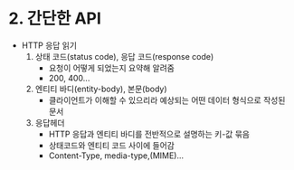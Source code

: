 # 2. 간단한 API
 - HTTP 응답 읽기
 	 1. 상태 코드(status code), 응답 코드(response code)
 	 	 - 요청이 어떻게 되었는지 요약해 알려줌
 	 	 - 200, 400...
 	 2. 엔티티 바디(entity-body), 본문(body)
 	 	 - 클라이언트가 이해할 수 있으리라 예상되는 어떤 데이터 형식으로 작성된 문서
 	 3. 응답헤더
 	 	 - HTTP 응답과 엔티티 바디를 전반적으로 설명하는 키-값 묶음
 	 	 - 상태코드와 엔티티 코드 사이에 들어감
 	 	 - Content-Type, media-type,(MIME)...
